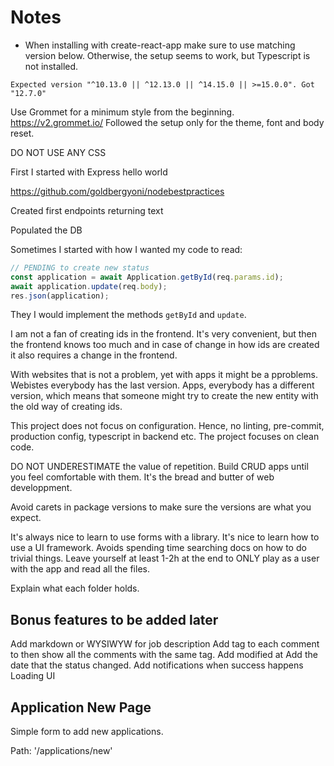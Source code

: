# Notes

* When installing with create-react-app make sure to use matching version below. Otherwise, the setup seems to work, but Typescript is not installed.

```
Expected version "^10.13.0 || ^12.13.0 || ^14.15.0 || >=15.0.0". Got "12.7.0"
```

Use Grommet for a minimum style from the beginning. https://v2.grommet.io/
Followed the setup only for the theme, font and body reset.

DO NOT USE ANY CSS

First I started with Express hello world

https://github.com/goldbergyoni/nodebestpractices

Created first endpoints returning text

Populated the DB

Sometimes I started with how I wanted my code to read:

```javascript
// PENDING to create new status
const application = await Application.getById(req.params.id);
await application.update(req.body);
res.json(application);
```

They I would implement the methods `getById` and `update`.

I am not a fan of creating ids in the frontend. It's very convenient, but then the frontend knows too much and in case of change in how ids are created it also requires a change in the frontend.

With websites that is not a problem, yet with apps it might be a pproblems. Webistes everybody has the last version. Apps, everybody has a different version, which means that someone might try to create the new entity with the old way of creating ids.

This project does not focus on configuration. Hence, no linting, pre-commit, production config, typescript in backend etc. The project focuses on clean code.

DO NOT UNDERESTIMATE the value of repetition. Build CRUD apps until you feel comfortable with them. It's the bread and butter of web developpment.

Avoid carets in package versions to make sure the versions are what you expect.

It's always nice to learn to use forms with a library.
It's nice to learn how to use a UI framework. Avoids spending time searching docs on how to do trivial things.
Leave yourself at least 1-2h at the end to ONLY play as a user with the app and read all the files.

Explain what each folder holds.

## Bonus features to be added later

Add markdown or WYSIWYW for job description
Add tag to each comment to then show all the comments with the same tag.
Add modified at
Add the date that the status changed.
Add notifications when success happens
Loading UI

## Application New Page

Simple form to add new applications.

Path: '/applications/new'


